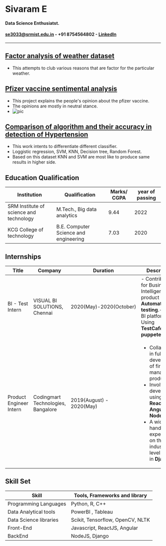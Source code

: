 # Sivaram E 
#### Data Science Enthusiatst.
#### se3033@srmist.edu.in - +91 8754564802 - [LinkedIn](https://www.linkedin.com/in/sivaramelumalai4032588/)
  
__________________________________________________________________________________________________________
   
   



## [Factor analysis of weather dataset](https://github.com/sivaramelumalai/Pfizer_vaccine_analysis/blob/main/pfizer%20vaccine%20sentiment%20analysis.ipynb)
- This attempts to club various reasons that are factor for the particular weather.


## [Pfizer vaccine sentimental analysis](https://github.com/sivaramelumalai/Pfizer_vaccine_analysis/blob/main/pfizer%20vaccine%20sentiment%20analysis.ipynb)
- This project explains the people's opinion about the pfizer vaccine.
- The opinions are mostly in neutral stance.
- ![pic](https://github.com/sivaramelumalai/Sivaram_Portfolio/blob/gh-pages/dist%20of%20sent.png)

## [Comparison of algorithm and their accuracy in detection of Hypertension]()
- This work intents to differentiate different classifier.
- Loggistic regression, SVM, KNN, Decision tree, Random Forest.
- Based on this dataset KNN and SVM are most like to produce same results in higher side.

## Education Qualification

| Institution      | Qualification | Marks/ CGPA | year of passing|
| ---------------- | ----------- | ------------- |-----------|
| SRM Institute of science and technology | M.Tech., Big data analytics | 9.44 | 2022 |
| KCG College of technology   | B.E. Computer Science and engineering | 7.03 | 2020 |

## Internships

| Title | Company | Duration | Description |
| -------- | -------- | ------- |-------- |
| BI - Test Intern | VISUAL BI SOLUTIONS, Chennai | 2020(May)-2020(October) | - Contributed for Business Intelligence product **Automation testing**.- Power BI platform.</li>-  Using **TestCafejs, puppeteer** |
| Product Engineer Intern | Codingmart Technologies, Bangalore | 2019(August) - 2020(May) | <ul><li>Collaborated in full stack development of firm's management product. <li>Involved in development using **React.Js, Angular, Node.js**</li><li>A wide hands on experience on the industry level project in **Django**.</li></ul> |

## Skill Set

| Skill | Tools, Frameworks and library |
| ----- | -------- |
| Programming Languages | Python, R, C++ |
| Data Analytical tools | PowerBI , Tableau |
| Data Science libraries | Scikit, Tensorflow, OpenCV, NLTK |
| Front-End | Javascript, ReactJS, Angular |
| BackEnd | NodeJS, Django |

